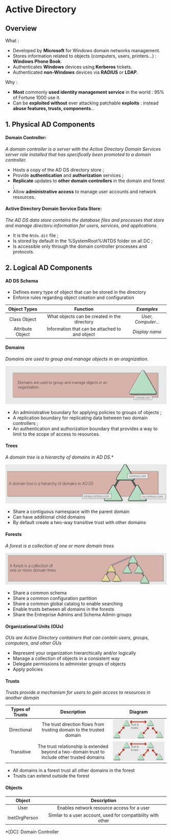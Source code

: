 # Active Directory

## Overview

What :

- Developed by **Microsoft** for Windows domain networks management.
- Stores information related to objects (computers, users, printers...) : **Windows Phone Book**.
- Authenticates **Windows** devices using **Kerberos** tickets.
- Authenticated **non-Windows** devices via **RADIUS** or **LDAP**.

Why :

- **Most** commonly **used identity management service** in the world : 95% of Fortune 1000 use it.
- Can be **exploited without** ever attacking patchable **exploits** : instead **abuse features, trusts, components**...

## 1. Physical AD Components

#### Domain Controller:

*A domain controller is a server with the Active Directory Domain Services server role installed that has specifically been promoted to a domain controller.*

- Hosts a copy of the AD DS directory store ;
- Provide **authentication** and **authorization** services ;
- **Replicate** updates to **other domain controllers** in the domain and forest ;
- Allow **administrative access** to manage user accounts and network resources.  

#### Active Directory Domain Service Data Store:

*The AD DS data store contains the database files and processes that store and manage directoru information for users, services, and applications.*

- It is the `Ntds.dit` file ;
- Is stored by default in the %SystemRoot%\NTDS folder on all DC ;
- Is accessible only through the domain controller processes and protocols.

## 2. Logical AD Components

#### AD DS Schema

- Defines every type of object that can be stored in the directory
- Enforce rules regarding object creation and configuration

**Object Types**|**Function**|*Examples*
:-:|:-:|:-:
Class Object|What objects can be created in the directory|*User, Computer*...
Attribute Object|Information that can be attached to and object| *Display name*

#### Domains

*Domains are used to group and manage objects in an oragnization.*

![ad-domains](images/ad-domains.PNG)

- An administrative boundary for applying policies to groups of objects ;
- A replication boundary for replicating data between two domain controllers ;
- An authentication and authorization boundary that provides a way to limit to the scope of access to resources.

#### Trees

*A domain tree is a hierarchy of domains in AD DS.**

![ad-trees](images/ad-trees.PNG)

- Share a contiguous namespace with the parent domain
- Can have additional child domains
- By default create a two-way transitive trust with other domains

#### Forests

*A forest is a collection of one or more domain trees*

![ad-forests](images/ad-forests.PNG)

- Share a common schema
- Share a common configuration partition
- Share a common global catalog to enable searching
- Enable trusts between all domains in the forests
- Share the Entreprise Admins and Schema Admin groups

#### Organizational Units (OUs)

*OUs are Active Directory containers that can contain users, groups, computers, and other OUs*

- Represent your organization hierarchically and/or logically
- Manage a collection of objects in a consistent way
- Delegate permissions to administer groups of objects
- Apply policies

#### Trusts

*Trusts provide a mechanism for users to gain access to resources in another domain*

**Types of Trusts**|**Description**|**Diagram**
:-:|:-:|:-:
Directional|The trust direction flows from trusting domain to the trusted domain|![directional-trust](images/transitive-trust.PNG)
Transitive|The trust relationship is extended beyond a two-domain trust to include other trusted domains|![transitive-trust](images/transitive-trust.PNG)

- All domains in a forest trust all other domains in the forest
- Trusts can extend outside the forest

#### Objects

**Object**|**Description**
:-:|:-:
User|Enables network resource access for a user
InetOrgPerson|Similar to a user account, used for compatibility with other 


*[DC]: Domain Controller